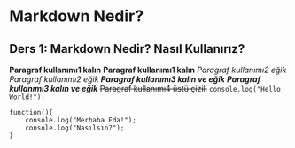 # Markdown Nedir?
## Ders 1: Markdown Nedir? Nasıl Kullanırız?
**Paragraf kullanımı1 kalın**
__Paragraf kullanımı1 kalın__
*Paragraf kullanımı2 eğik*
_Paragraf kullanımı2 eğik_
***Paragraf kullanımı3 kalın ve eğik***
___Paragraf kullanımı3 kalın ve eğik___
~~Paragraf kullanımı4 üstü çizili~~
`console.log("Hello World!");`
``` 
function(){
    console.log("Merhaba Eda!");
    console.log("Nasılsın?");
}
```